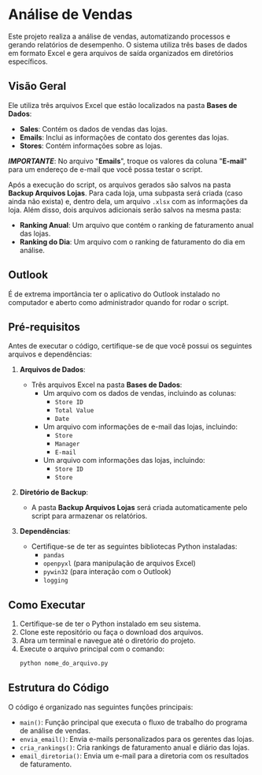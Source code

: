 # Análise de Vendas

Este projeto realiza a análise de vendas, automatizando processos e gerando relatórios de desempenho. O sistema utiliza três bases de dados em formato Excel e gera arquivos de saída organizados em diretórios específicos.

## Visão Geral

Ele utiliza três arquivos Excel que estão localizados na pasta **Bases de Dados**:

- **Sales**: Contém os dados de vendas das lojas.
- **Emails**: Inclui as informações de contato dos gerentes das lojas.
- **Stores**: Contém informações sobre as lojas.

***IMPORTANTE***: No arquivo "**Emails**", troque os valores da coluna "**E-mail**" para um endereço de e-mail que você possa testar o script.

Após a execução do script, os arquivos gerados são salvos na pasta **Backup Arquivos Lojas**. Para cada loja, uma subpasta será criada (caso ainda não exista) e, dentro dela, um arquivo `.xlsx` com as informações da loja. Além disso, dois arquivos adicionais serão salvos na mesma pasta:

- **Ranking Anual**: Um arquivo que contém o ranking de faturamento anual das lojas.
- **Ranking do Dia**: Um arquivo com o ranking de faturamento do dia em análise.

## Outlook

É de extrema importância ter o aplicativo do Outlook instalado no computador e aberto como administrador quando for rodar o script.

## Pré-requisitos

Antes de executar o código, certifique-se de que você possui os seguintes arquivos e dependências:

1. **Arquivos de Dados**:

   - Três arquivos Excel na pasta **Bases de Dados**:
     - Um arquivo com os dados de vendas, incluindo as colunas:
       - `Store ID`
       - `Total Value`
       - `Date`
     - Um arquivo com informações de e-mail das lojas, incluindo:
       - `Store`
       - `Manager`
       - `E-mail`
     - Um arquivo com informações das lojas, incluindo:
       - `Store ID`
       - `Store`
2. **Diretório de Backup**:

   - A pasta **Backup Arquivos Lojas** será criada automaticamente pelo script para armazenar os relatórios.
3. **Dependências**:

   - Certifique-se de ter as seguintes bibliotecas Python instaladas:
     - `pandas`
     - `openpyxl` (para manipulação de arquivos Excel)
     - `pywin32` (para interação com o Outlook)
     - `logging`

## Como Executar

1. Certifique-se de ter o Python instalado em seu sistema.
2. Clone este repositório ou faça o download dos arquivos.
3. Abra um terminal e navegue até o diretório do projeto.
4. Execute o arquivo principal com o comando:
   ```bash
   python nome_do_arquivo.py
   ```

## Estrutura do Código

O código é organizado nas seguintes funções principais:

* `main()`: Função principal que executa o fluxo de trabalho do programa de análise de vendas.
* `envia_email()`: Envia e-mails personalizados para os gerentes das lojas.
* `cria_rankings()`: Cria rankings de faturamento anual e diário das lojas.
* `email_diretoria()`: Envia um e-mail para a diretoria com os resultados de faturamento.
